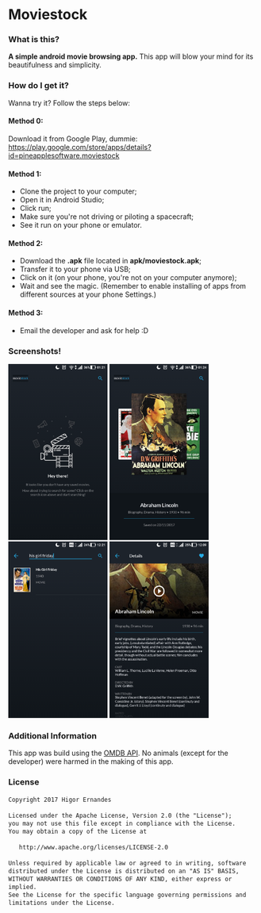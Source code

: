 # Moviestock
### What is this?
**A simple android movie browsing app.** This app will blow your mind for its beautifulness and simplicity.

### How do I get it?
Wanna try it? Follow the steps below:

#### Method 0:
Download it from Google Play, dummie: https://play.google.com/store/apps/details?id=pineapplesoftware.moviestock

#### Method 1:
- Clone the project to your computer;
- Open it in Android Studio;
- Click run;
- Make sure you're not driving or piloting a spacecraft;
- See it run on your phone or emulator.

#### Method 2:
- Download the **.apk** file located in **apk/moviestock.apk**;
- Transfer it to your phone via USB;
- Click on it (on your phone, you're not on your computer anymore);
- Wait and see the magic.
(Remember to enable installing of apps from different sources at your phone Settings.)

#### Method 3:
- Email the developer and ask for help :D

### Screenshots!
<img src="/app/src/main/res/raw/screenshot1.png" width="200"/> <img src="/app/src/main/res/raw/screenshot2.png" width="200"/> <img src="/app/src/main/res/raw/screenshot3.png" width="200"/> <img src="/app/src/main/res/raw/screenshot4.png" width="200"/>

### Additional Information
This app was build using the [OMDB API](https://www.omdbapi.com/). No animals (except for the developer) were harmed in the making of this app.

### License
```
Copyright 2017 Higor Ernandes

Licensed under the Apache License, Version 2.0 (the "License");
you may not use this file except in compliance with the License.
You may obtain a copy of the License at

   http://www.apache.org/licenses/LICENSE-2.0

Unless required by applicable law or agreed to in writing, software
distributed under the License is distributed on an "AS IS" BASIS,
WITHOUT WARRANTIES OR CONDITIONS OF ANY KIND, either express or implied.
See the License for the specific language governing permissions and
limitations under the License.
```

